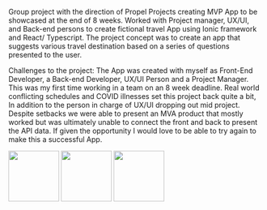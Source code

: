 Group project with the direction of Propel Projects creating MVP App to be showcased at the end of 8 weeks. Worked with Project manager, UX/UI, and Back-end persons to create fictional travel App using Ionic framework and React/ Typescript. The project concept was to create an app that suggests various travel destination based on a series of questions presented to the user.

Challenges to the project: 
The App was created with myself as Front-End Developer, a Back-end Developer, UX/UI Person and a Project Manager. 
This was my first time working in a team on an 8 week deadline. Real world conflicting schedules and COVID illnesses set this project back quite a bit, In addition to the person in charge of UX/UI dropping out mid project. Despite setbacks we were able to present an MVA product that mostly worked but was ultimately unable to connect the front and back to present the API data. If given the opportunity I would love to be able to try again to make this a successful App. 

<img src="https://github.com/user-attachments/assets/9b3f43f3-f6b3-4944-bda0-7501364dd277" width="100">


<img src="https://github.com/user-attachments/assets/7d584d80-4013-430f-a573-5dcfff35551b" width="100">


<img src="https://github.com/user-attachments/assets/730a7407-7558-4ffa-8c37-976084e63063" width="100">
